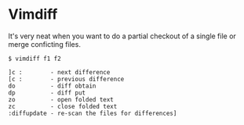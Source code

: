 # Vimdiff

It's very neat when you want to do a partial checkout of a single file or merge
conficting files.

    $ vimdiff f1 f2

    ]c :        - next difference
    [c :        - previous difference
    do          - diff obtain
    dp          - diff put
    zo          - open folded text
    zc          - close folded text
    :diffupdate - re-scan the files for differences]
